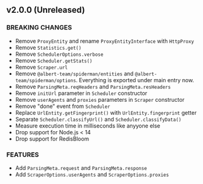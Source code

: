 ## v2.0.0 (Unreleased)

### BREAKING CHANGES

- Remove `ProxyEntity` and rename `ProxyEntityInterface` with `HttpProxy`
- Remove `Statistics.get()`
- Remove `SchedulerOptions.verbose`
- Remove `Scheduler.getStats()`
- Remove `Scraper.url`
- Remove `@albert-team/spiderman/entities` and `@albert-team/spiderman/options`. Everything is exported under main entry now.
- Remove `ParsingMeta.reqHeaders` and `ParsingMeta.resHeaders`
- Remove `initUrl` parameter in `Scheduler` constructor
- Remove `userAgents` and `proxies` parameters in `Scraper` constructor
- Remove "done" event from `Scheduler`
- Replace `UrlEntity.getFingerprint()` with `UrlEntity.fingerprint` getter
- Separate `Scheduler.classifyUrl()` and `Scheduler.classifyData()`
- Measure execution time in milliseconds like anyyone else
- Drop support for Node.js < 14
- Drop support for RedisBloom

### FEATURES

- Add `ParsingMeta.request` and `ParsingMeta.response`
- Add `ScraperOptions.userAgents` and `ScraperOptions.proxies`

